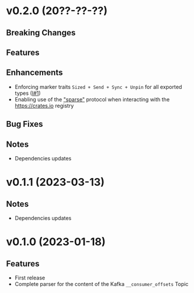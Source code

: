 # v0.2.0 (20??-??-??)

## Breaking Changes

## Features

## Enhancements

* Enforcing marker traits `Sized + Send + Sync + Unpin` for all exported
  types ([I#1](https://github.com/kafkesc/konsumer_offsets/issues/1))
* Enabling use of the 
  ["sparse"](https://blog.rust-lang.org/inside-rust/2023/01/30/cargo-sparse-protocol.html)
  protocol when interacting with the https://crates.io registry

## Bug Fixes

## Notes

* Dependencies updates

# v0.1.1 (2023-03-13)

## Notes

* Dependencies updates


# v0.1.0 (2023-01-18)

## Features

* First release
* Complete parser for the content of the Kafka `__consumer_offsets` Topic

